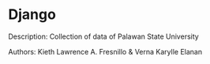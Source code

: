 # Django

Description: Collection of data of Palawan State University

Authors: Kieth Lawrence A. Fresnillo & Verna Karylle Elanan
        
